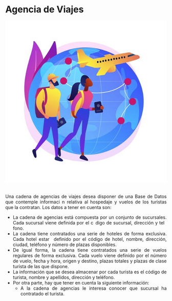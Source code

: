 <div align="justify">

# Agencia de Viajes

<div align="center">
  <img src="img/agencia.jpeg">
</div>

</br>

  Una cadena de agencias de viajes desea disponer de una Base de Datos que contemple informaci n relativa al hospedaje y vuelos de los turistas que la contratan.
  Los datos a tener en cuenta son:
  - La cadena de agencias está compuesta por un conjunto de sucursales. Cada sucursal viene definida por el c digo de sucursal, dirección y tel fono.
  - La cadena tiene contratados una serie de hoteles de forma exclusiva. Cada hotel estar  definido por el código de hotel, nombre, dirección, ciudad, teléfono y número de plazas disponibles.
  - De igual forma, la cadena   tiene contratados una serie de vuelos regulares de forma exclusiva. Cada vuelo viene definido por el número de vuelo, fecha y hora, origen y destino, plazas totales y plazas de clase turista de las que dispone.
  - La información que se desea almacenar por cada turista es el código de turista, nombre y apellidos, dirección y teléfono.
  - Por otra parte, hay que tener en cuenta la siguiente información:
    - A la cadena de agencias le interesa conocer que sucursal ha contratado el turista.
